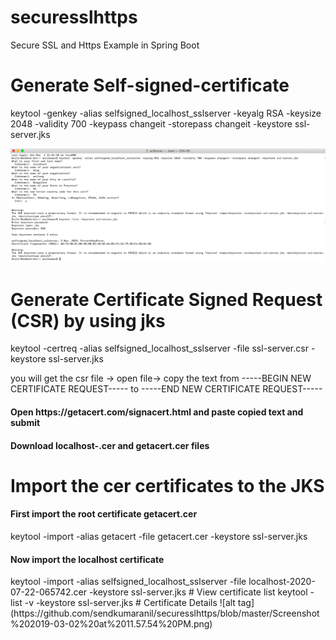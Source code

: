 # securesslhttps
Secure SSL and Https Example in Spring Boot
# Generate Self-signed-certificate
keytool -genkey -alias selfsigned_localhost_sslserver -keyalg RSA -keysize 2048 -validity 700 -keypass changeit -storepass changeit -keystore ssl-server.jks

![alt tag](https://github.com/sendkumaranil/securesslhttps/blob/master/Screenshot%202019-03-02%20at%2010.02.04%20PM.png)

# Generate Certificate Signed Request (CSR) by using jks
keytool -certreq -alias selfsigned_localhost_sslserver -file ssl-server.csr -keystore ssl-server.jks

you will get the csr file -> open file-> copy the text from -----BEGIN NEW CERTIFICATE REQUEST----- to -----END NEW CERTIFICATE REQUEST-----

<h4>Open https://getacert.com/signacert.html and paste copied text and submit</h4>
<h4>Download localhost-<timestamp>.cer and getacert.cer files</h4>
  
# Import the cer certificates to the JKS
<h4>First import the root certificate getacert.cer</h4>
keytool -import -alias getacert -file getacert.cer -keystore ssl-server.jks
<h4>Now import the localhost certificate</h4>
keytool -import -alias selfsigned_localhost_sslserver -file localhost-2020-07-22-065742.cer -keystore ssl-server.jks
# View certificate list
keytool -list -v -keystore ssl-server.jks
# Certificate Details
![alt tag](https://github.com/sendkumaranil/securesslhttps/blob/master/Screenshot%202019-03-02%20at%2011.57.54%20PM.png)
